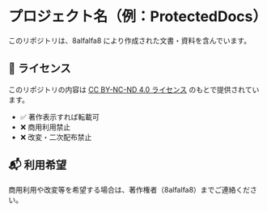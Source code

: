 # プロジェクト名（例：ProtectedDocs）

このリポジトリは、8alfalfa8 により作成された文書・資料を含んでいます。

## 📄 ライセンス

このリポジトリの内容は [CC BY-NC-ND 4.0 ライセンス](https://creativecommons.org/licenses/by-nc-nd/4.0/) のもとで提供されています。

- ✅ 著作表示すれば転載可
- ❌ 商用利用禁止
- ❌ 改変・二次配布禁止

## 📬 利用希望

商用利用や改変等を希望する場合は、著作権者（8alfalfa8）までご連絡ください。
